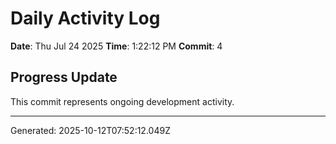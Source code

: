 # Daily Activity Log

**Date**: Thu Jul 24 2025
**Time**: 1:22:12 PM
**Commit**: 4

## Progress Update

This commit represents ongoing development activity.

---
Generated: 2025-10-12T07:52:12.049Z
